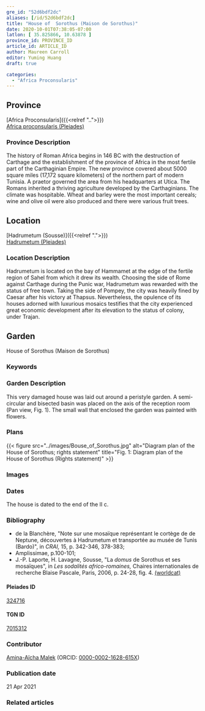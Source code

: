 ```yaml
---
gre_id: "52d6bdf2dc"
aliases: [/id/52d6bdf2dc]
title: "House of  Sorothus (Maison de Sorothus)"
date: 2020-10-01T07:38:05-07:00
latlon: [ 35.825866, 10.63878 ]
province_id: PROVINCE_ID
article_id: ARTICLE_ID
author: Maureen Carroll
editor: Yuming Huang
draft: true

categories:
  - "Africa Proconsularis"
---
```


## Province
[Africa Proconsularis]({{<relref "..">}}) \
[Africa proconsularis (Pleiades)](https://pleiades.stoa.org/places/991341)

### Province Description
The history of Roman Africa begins in 146 BC with the destruction of Carthage and the establishment of the province of Africa in the most fertile part of the Carthaginian Empire.  The new province covered about 5000 square miles (17,172 square kilometers) of the northern part of modern Tunisia.  A praetor governed the area from his headquarters at Utica.  The Romans inherited a thriving agriculture developed by the Carthaginians.  The climate was hospitable.  Wheat and barley were the most important cereals; wine and olive oil were also produced and there were various fruit trees.

## Location

[Hadrumetum (Sousse)]({{<relref ".">}}) \
[Hadrumetum (Pleiades)](https://pleiades.stoa.org/places/324716)

### Location Description
Hadrumetum is located on the bay of Hammamet at the edge of the fertile region of Sahel from which it drew its wealth.  Choosing the side of Rome against Carthage during the Punic war, Hadrumetum was rewarded with the status of free town. Taking the side of Pompey, the city was heavily fined by Caesar after his victory at Thapsus. Nevertheless, the opulence of its houses adorned with luxurious mosaics testifies that the city experienced great economic development after its elevation to the status of colony, under Trajan.

<!--## Sublocation-->

<!--
[AREA WITHIN LOCATION, LIKE “PALATINE HILL”](GEOREFERENCE LINK)
A sublocation is any area larger than an individual garden, but located within a location. I would always try to include a link to a controlled vocabulary here if possible. This ID may well be different from the Garden ID, e.g., Pompeii versus a Garden in one of the houses which has its own Pleiades ID.
-->

<!--### Sublocation Description-->

<!-- DESCRIPTION -->

## Garden
House of  Sorothus (Maison de Sorothus)

### Keywords
<!-- [urban villas](#) -->

### Garden Description
This very damaged house was laid out around a peristyle garden. A semi-circular and bisected basin was placed on the axis of the reception room (Pan view, Fig. 1). The small wall that enclosed the garden was painted with flowers.



<!--### Maps
{{< figure src="../images/map_of_hadrementum.jpg" alt="Map of Hadrementum at hadrumetum; rights statement" title="Map: Map of Hadrementum. 1. House of Sorothus, 2. House of the arsenal and House of Vergil, 3. House of the masks, 4. House of the ostriches, 5. Balzan house, 6. House of the satyrs and of the Bacchae, 7. House at the catacomb of the Good Shepherd. (North is at the top; there is no scale.) Adapted from Amplissimae. (Rights statement)" >}}-->

### Plans


{{< figure src="../images/Bouse_of_Sorothus.jpg" alt="Diagram plan of the House of Sorothus; rights statement" title="Fig. 1: Diagram plan of the House of Sorothus (Rights statement)" >}}

### Images

<!--
{{< figure src="IMG_URL" alt="ALT_TEXT" title="CAPTION" >}}
-->

### Dates
The house is dated to the end of the II c.

### Bibliography
-  de la Blanchère, "Note sur une mosaïque représentant le cortège de de Neptune, découvertes à Hadrumetum et transportée au musée de Tunis (Bardo)", in *CRAI,* 15, p. 342-346, 378-383;
- Amplissimae, p.100-101;
- J.-P. Laporte, H. Lavagne, Sousse, "La *domus* de Sorothus et ses mosaïques", in *Les sodalités africo-romaines,* Chaires internationales de recherche Blaise Pascale, Paris, 2006, p. 24-28, fig. 4.  [(worldcat)](http://www.worldcat.org/oclc/912914354)


<!--#### Periodo ID-->

<!-- [PERIODO_ID](https://pleiades.stoa.org/places/PLEIADES_ID) -->

#### Pleiades ID
[324716](https://pleiades.stoa.org/places/324716)

#### TGN ID
[7015312](http://vocab.getty.edu/page/tgn/7015312)

### Contributor
[Amina-Aïcha Malek](link) (ORCID: [0000-0002-1628-615X](https://orcid.org/0000-0002-1628-615X))

### Publication date

21 Apr 2021

### Related articles